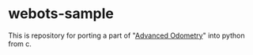 # webots-sample

This is repository for porting a part of "[Advanced Odometry](https://en.wikibooks.org/wiki/Cyberbotics'_Robot_Curriculum/Advanced_Programming_Exercises#Odometry_%5BAdvanced%5D)" into python from c.
